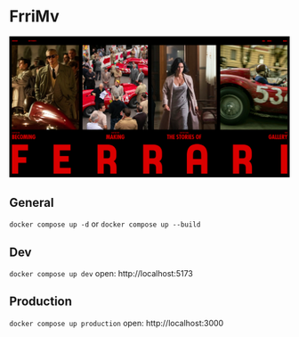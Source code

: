 # FrriMv

![Alt Text](./static/readme.png)

## General
``
docker compose up -d
``
or
``
docker compose up --build
``

## Dev
``
docker compose up dev
``
open: http://localhost:5173

## Production
``
docker compose up production
``
open: http://localhost:3000